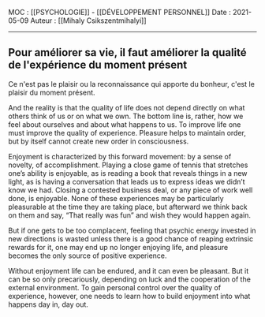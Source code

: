 MOC : [[PSYCHOLOGIE]] - [[DÉVELOPPEMENT PERSONNEL]]
Date : 2021-05-09
Auteur : [[Mihaly Csikszentmihalyi]]
***

## Pour améliorer sa vie, il faut améliorer la qualité de l'expérience du moment présent
Ce n'est pas le plaisir ou la reconnaissance qui apporte du bonheur, c'est le plaisir du moment présent. 

And the reality is that the quality of life does not depend directly on what others think of us or on what we own. The bottom line is, rather, how we feel about ourselves and about what happens to us. To improve life one must improve the quality of experience.
Pleasure helps to maintain order, but by itself cannot create new order in consciousness.

Enjoyment is characterized by this forward movement: by a sense of novelty, of accomplishment. Playing a close game of tennis that stretches one’s ability is enjoyable, as is reading a book that reveals things in a new light, as is having a conversation that leads us to express ideas we didn’t know we had. Closing a contested business deal, or any piece of work well done, is enjoyable. None of these experiences may be particularly pleasurable at the time they are taking place, but afterward we think back on them and say, “That really was fun” and wish they would happen again.

But if one gets to be too complacent, feeling that psychic energy invested in new directions is wasted unless there is a good chance of reaping extrinsic rewards for it, one may end up no longer enjoying life, and pleasure becomes the only source of positive experience.

Without enjoyment life can be endured, and it can even be pleasant. But it can be so only precariously, depending on luck and the cooperation of the external environment. To gain personal control over the quality of experience, however, one needs to learn how to build enjoyment into what happens day in, day out.